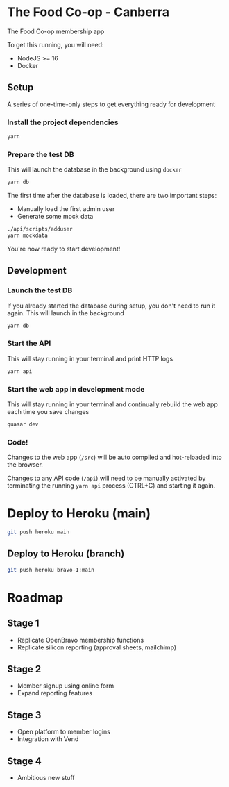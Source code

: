 # The Food Co-op - Canberra

The Food Co-op membership app

To get this running, you will need:
* NodeJS >= 16
* Docker

## Setup
A series of one-time-only steps to get everything ready for development

### Install the project dependencies
```bash
yarn
```

### Prepare the test DB
This will launch the database in the background using `docker`
```bash
yarn db
```

The first time after the database is loaded, there are two important steps:
* Manually load the first admin user
* Generate some mock data

```bash
./api/scripts/adduser
yarn mockdata
```

You're now ready to start development!

## Development
### Launch the test DB
If you already started the database during setup, you don't need to run it
again. This will launch in the background
```bash
yarn db
```

### Start the API
This will stay running in your terminal and print HTTP logs
```bash
yarn api
```

### Start the web app in development mode
This will stay running in your terminal and continually rebuild the web app
each time you save changes
```bash
quasar dev
```

### Code!
Changes to the web app (`/src`) will be auto compiled and hot-reloaded into the
browser.

Changes to any API code (`/api`) will need to be manually activated by
terminating the running `yarn api` process (CTRL+C) and starting it again.


# Deploy to Heroku (main)
```bash
git push heroku main
```

## Deploy to Heroku (branch)
```bash
git push heroku bravo-1:main
```

# Roadmap

## Stage 1
* Replicate OpenBravo membership functions
* Replicate silicon reporting (approval sheets, mailchimp)

## Stage 2
* Member signup using online form
* Expand reporting features

## Stage 3
* Open platform to member logins
* Integration with Vend

## Stage 4
* Ambitious new stuff
